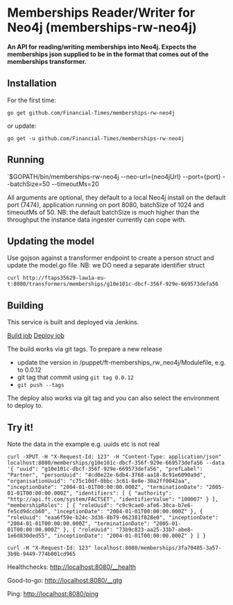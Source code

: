 # Memberships Reader/Writer for Neo4j (memberships-rw-neo4j)

__An API for reading/writing memberships into Neo4j. Expects the memberships json supplied to be in the format that comes out of the memberships transformer.__

## Installation

For the first time: 

`go get github.com/Financial-Times/memberships-rw-neo4j` 

or update: 

`go get -u github.com/Financial-Times/memberships-rw-neo4j`
	
## Running

`$GOPATH/bin/memberships-rw-neo4j --neo-url={neo4jUrl} --port={port} --batchSize=50 --timeoutMs=20

All arguments are optional, they default to a local Neo4j install on the default port (7474), application running on port 8080, batchSize of 1024 and timeoutMs of 50. NB: the default batchSize is much higher than the throughput the instance data ingester currently can cope with.

## Updating the model
Use gojson against a transformer endpoint to create a person struct and update the model.go file. NB: we DO need a separate identifier struct

`curl http://ftaps35629-law1a-eu-t:8080/transformers/memberships/g10e101c-dbcf-356f-929e-669573defa56`

## Building

This service is built and deployed via Jenkins.

<a href="http://ftjen10085-lvpr-uk-p:8181/job/memberships-rw-neo4j-build">Build job</a>
<a href="http://ftjen10085-lvpr-uk-p:8181/job/memberships-rw-neo4j-deploy">Deploy job</a>

The build works via git tags. To prepare a new release
- update the version in /puppet/ft-memberships_rw_neo4j/Modulefile, e.g. to 0.0.12
- git tag that commit using `git tag 0.0.12`
- `git push --tags`

The deploy also works via git tag and you can also select the environment to deploy to.

## Try it!

Note the data in the example e.g. uuids etc is not real

`curl -XPUT -H "X-Request-Id: 123" -H "Content-Type: application/json" localhost:8080/memberships/g10e101c-dbcf-356f-929e-669573defa56 --data '{
    "uuid": "g10e101c-dbcf-356f-929e-669573defa56",
    "prefLabel": "Partner",
    "personUuid": "4cd0e22e-6db4-3768-aa18-8c91e6090a9d",
    "organisationUuid": "c75c10df-0bbc-3c61-8e8e-30a2ff0042aa",
    "inceptionDate": "2004-01-01T00:00:00.000Z",
	"terminationDate": "2005-01-01T00:00:00.000Z",
 	"identifiers": [
        {
            "authority": "http://api.ft.com/system/FACTSET",
            "identifierValue": "100007"
        }
    ],
    "membershipRoles": [
        {
            "roleUuid": "c9c9cae0-afe6-30ca-b7e6-fe5cd9dccb60",
            "inceptionDate": "2004-01-01T00:00:00.000Z"
        },
        {
            "roleUuid": "eaa6f59e-b24c-3d36-8b79-062381f828e0",
            "inceptionDate": "2004-01-01T00:00:00.000Z",
			"terminationDate": "2005-01-01T00:00:00.000Z"
        },
        {
            "roleUuid": "73b9c823-aa25-33b7-abe8-1e6d830ded55",
            "inceptionDate": "2004-01-01T00:00:00.000Z"
        }
    ]
}`

`curl -H "X-Request-Id: 123" localhost:8080/memberships/3fa70485-3a57-3b9b-9449-774b001cd965`

Healthchecks: [http://localhost:8080/__health](http://localhost:8080/__health)

Good-to-go: [http://localhost:8080/__gtg](http://localhost:8080/__gtg)

Ping: [http://localhost:8080/ping](http://localhost:8080/ping)
